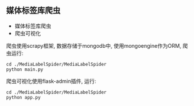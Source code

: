 ## 媒体标签库爬虫

<ul>
<li>媒体标签库爬虫</li>
<li>爬虫可视化</li>
</ul>


爬虫使用scrapy框架, 数据存储于mongodb中, 使用mongoengine作为ORM, 爬虫运行:
```
cd ./MediaLabelSpider/MediaLabelSpider
python main.py
```

爬虫可视化使用flask-admin插件, 运行:
```
cd ./MediaLabelSpider/MediaLabelSpider
python app.py

```


